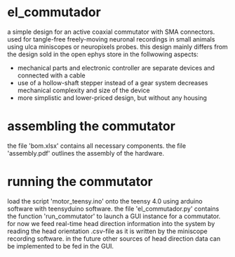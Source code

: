 ﻿# el_commutador

a simple design for an active coaxial commutator with SMA connectors. used for tangle-free freely-moving neuronal recordings in small animals using ulca miniscopes or neuropixels probes. this design mainly differs from the design sold in the open ephys store in the follwowing aspects:
* mechanical parts and electronic controller are separate devices and connected with a cable
* use of a hollow-shaft stepper instead of a gear system decreases mechanical complexity and size of the device
* more simplistic and lower-priced design, but without any housing

# assembling the commutator

the file 'bom.xlsx' contains all necessary components. the file 'assembly.pdf' outlines the assembly of the hardware.

# running the commutator

load the script 'motor_teensy.ino' onto the teensy 4.0 using arduino software with teensyduino software. the file 'el_commutador.py' contains the function 'run_commutator' to launch a GUI instance for a commutator. for now we feed real-time head direction information into the system by reading the head orientation .csv-file as it is written by the miniscope recording software. in the future other sources of head direction data can be implemented to be fed in the GUI.
